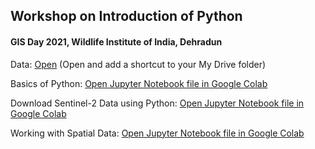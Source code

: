 
Workshop on Introduction of Python
-------------
#### GIS Day 2021, Wildlife Institute of India, Dehradun


Data: [Open](https://drive.google.com/drive/folders/1_A2-Ip2NuapViR7rXwvpeJGK6YlhEeIJ?usp=sharing) (Open and add a shortcut to your My Drive folder)

Basics of Python: [Open Jupyter Notebook file in Google Colab](https://colab.research.google.com/drive/1rnG2UrBXP-Q7ooWxbs8_Vjsz0_jVYtJj?usp=sharing)

Download Sentinel-2 Data using Python: [Open Jupyter Notebook file in Google Colab](https://colab.research.google.com/drive/1-m2aprsOwU3xooX2fsLWE_k6ZLXva5uP?usp=sharing)

Working with Spatial Data: [Open Jupyter Notebook file in Google Colab](https://colab.research.google.com/drive/1TjLyRGvj8TSd1xP63BktW2usr02vcuFr?usp=sharing)
